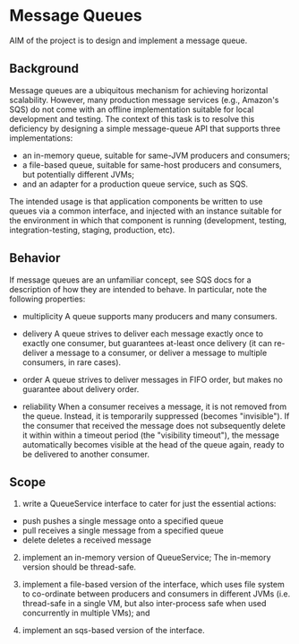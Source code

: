 # Message Queues

AIM of the project is to design and implement a message queue.

## Background

Message queues are a ubiquitous mechanism for achieving horizontal scalability.
However, many production message services (e.g., Amazon's SQS) do not come with
an offline implementation suitable for local development and testing.  The
context of this task is to resolve this deficiency by designing a simple
message-queue API that supports three implementations:
- an in-memory queue, suitable for same-JVM producers and consumers;
- a file-based queue, suitable for same-host producers and consumers, but potentially different JVMs;
- and an adapter for a production queue service, such as SQS.

The intended usage is that application components be written to use queues via
a common interface, and injected with an instance suitable for the environment
in which that component is running (development, testing, integration-testing,
staging, production, etc).

## Behavior

If message queues are an unfamiliar concept, see SQS docs for a description of
how they are intended to behave.  In particular, note the following properties:

- multiplicity
  A queue supports many producers and many consumers.

- delivery
  A queue strives to deliver each message exactly once to exactly one consumer,
  but guarantees at-least once delivery (it can re-deliver a message to a
  consumer, or deliver a message to multiple consumers, in rare cases).

- order
  A queue strives to deliver messages in FIFO order, but makes no guarantee
  about delivery order.

- reliability
  When a consumer receives a message, it is not removed from the queue.
  Instead, it is temporarily suppressed (becomes "invisible").  If the consumer
  that received the message does not subsequently delete it within within a
  timeout period (the "visibility timeout"), the message automatically becomes
  visible at the head of the queue again, ready to be delivered to another
  consumer.


## Scope

1. write a QueueService interface to cater for just the essential actions:
- push     pushes a single message onto a specified queue
- pull     receives a single message from a specified queue
- delete   deletes a received message

2. implement an in-memory version of QueueService; The in-memory version should
   be thread-safe.

3. implement a file-based version of the interface,
   which uses file system to co-ordinate between producers and consumers in
   different JVMs (i.e. thread-safe in a single VM, but also inter-process safe
   when used concurrently in multiple VMs); and

4. implement an sqs-based version of the interface.
